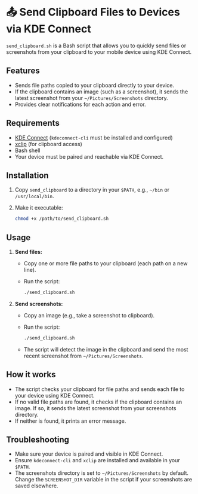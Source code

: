 # 📤 Send Clipboard Files to Devices via KDE Connect

`send_clipboard.sh` is a Bash script that allows you to quickly send files or screenshots from your clipboard to your mobile device using KDE Connect.

## Features

- Sends file paths copied to your clipboard directly to your device.
- If the clipboard contains an image (such as a screenshot), it sends the latest screenshot from your `~/Pictures/Screenshots` directory.
- Provides clear notifications for each action and error.

## Requirements

- [KDE Connect](https://kdeconnect.kde.org/) (`kdeconnect-cli` must be installed and configured)
- [xclip](https://github.com/astrand/xclip) (for clipboard access)
- Bash shell
- Your device must be paired and reachable via KDE Connect.

## Installation

1. Copy `send_clipboard` to a directory in your `$PATH`, e.g., `~/bin` or `/usr/local/bin`.
2. Make it executable:

   ```sh
   chmod +x /path/to/send_clipboard.sh
   ```

## Usage

1. **Send files:**
   - Copy one or more file paths to your clipboard (each path on a new line).
   - Run the script:

     ```sh
     ./send_clipboard.sh
     ```

2. **Send screenshots:**
   - Copy an image (e.g., take a screenshot to clipboard).
   - Run the script:

     ```sh
     ./send_clipboard.sh
     ```

   - The script will detect the image in the clipboard and send the most recent screenshot from `~/Pictures/Screenshots`.

## How it works

- The script checks your clipboard for file paths and sends each file to your device using KDE Connect.
- If no valid file paths are found, it checks if the clipboard contains an image. If so, it sends the latest screenshot from your screenshots directory.
- If neither is found, it prints an error message.

## Troubleshooting

- Make sure your device is paired and visible in KDE Connect.
- Ensure `kdeconnect-cli` and `xclip` are installed and available in your `$PATH`.
- The screenshots directory is set to `~/Pictures/Screenshots` by default. Change the `SCREENSHOT_DIR` variable in the script if your screenshots are saved elsewhere.
